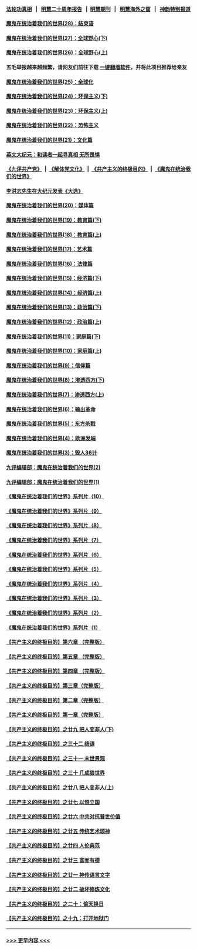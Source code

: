 #### [法轮功真相](https://github.com/gfw-breaker/truth/blob/master/README.md?t=0) &nbsp;&nbsp;|&nbsp;&nbsp; [明慧二十周年报告](https://github.com/gfw-breaker/mh-reports/blob/master/README.md?t=0) &nbsp;&nbsp;|&nbsp;&nbsp;[明慧期刊](https://github.com/gfw-breaker/mh-qikan) &nbsp;&nbsp;|&nbsp;&nbsp; [明慧海外之窗](https://github.com/gfw-breaker/mh-news/blob/master/README.md?t=0) &nbsp;&nbsp;|&nbsp;&nbsp; [神韵特别报道](https://github.com/gfw-breaker/mh-news/blob/master/shenyun.md?t=0)
#### [魔鬼在统治着我们的世界(28)：结束语](../pages/nsc422/n10936246.md?t=06170552) 
#### [魔鬼在统治着我们的世界(27)：全球野心(下)](../pages/nsc422/n10928319.md?t=06170552) 
#### [魔鬼在统治着我们的世界(26)：全球野心(上)](../pages/nsc422/n10900318.md?t=06170552) 
#### 五毛举报越来越频繁，请网友们前往下载 [一键翻墙软件](https://github.com/gfw-breaker/ssr-accounts)，并将此项目推荐给亲友
#### [魔鬼在统治着我们的世界(25)：全球化](../pages/nsc422/n10788205.md?t=06170552) 
#### [魔鬼在统治着我们的世界(24)：环保主义(下)](../pages/nsc422/n10695307.md?t=06170552) 
#### [魔鬼在统治着我们的世界(23)：环保主义(上)](../pages/nsc422/n10688613.md?t=06170552) 
#### [魔鬼在统治着我们的世界(22)：恐怖主义](../pages/nsc422/n10614727.md?t=06170552) 
#### [魔鬼在统治着我们的世界(21)：文化篇](../pages/nsc422/n10597706.md?t=06170552) 
#### [英文大纪元：和读者一起寻真相 无所畏惧](../pages/nsc422/n12542027.md?t=06170552) 
#### [《九评共产党》](https://github.com/begood0513/9ping.md/blob/master/README.md) &nbsp;|&nbsp; [《解体党文化》](../../../../jtdwh.md/blob/master/README.md)  &nbsp;|&nbsp; [《共产主义的终极目的》](../../../../gczydzjmd.md/blob/master/README.md) &nbsp;|&nbsp; [《魔鬼在统治我们的世界》](../../../../mgztzwmdsj.md/blob/master/README.md) 
#### [李洪志先生在大纪元发表《大选》](../pages/nsc422/n12534746.md?t=06170552) 
#### [魔鬼在统治着我们的世界(20)：媒体篇](../pages/nsc422/n10586579.md?t=06170552) 
#### [魔鬼在统治着我们的世界(19)：教育篇(下)](../pages/nsc422/n10564808.md?t=06170552) 
#### [魔鬼在统治着我们的世界(18)：教育篇(上)](../pages/nsc422/n10526970.md?t=06170552) 
#### [魔鬼在统治着我们的世界(17)：艺术篇](../pages/nsc422/n10499093.md?t=06170552) 
#### [魔鬼在统治着我们的世界(16)：法律篇](../pages/nsc422/n10485969.md?t=06170552) 
#### [魔鬼在统治着我们的世界(15)：经济篇(下)](../pages/nsc422/n10469975.md?t=06170552) 
#### [魔鬼在统治着我们的世界(14)：经济篇(上)](../pages/nsc422/n10457370.md?t=06170552) 
#### [魔鬼在统治着我们的世界(13)：政治篇(下)](../pages/nsc422/n10448270.md?t=06170552) 
#### [魔鬼在统治着我们的世界(12)：政治篇(上)](../pages/nsc422/n10444576.md?t=06170552) 
#### [魔鬼在统治着我们的世界(11)：家庭篇(下)](../pages/nsc422/n10440961.md?t=06170552) 
#### [魔鬼在统治着我们的世界(10)：家庭篇(上)](../pages/nsc422/n10435448.md?t=06170552) 
#### [魔鬼在统治着我们的世界(9)：信仰篇](../pages/nsc422/n10432159.md?t=06170552) 
#### [魔鬼在统治着我们的世界(8)：渗透西方(下)](../pages/nsc422/n10429603.md?t=06170552) 
#### [魔鬼在统治着我们的世界(7)：渗透西方(上)](../pages/nsc422/n10426013.md?t=06170552) 
#### [魔鬼在统治着我们的世界(6)：输出革命](../pages/nsc422/n10421536.md?t=06170552) 
#### [魔鬼在统治着我们的世界(5)：东方杀戮](../pages/nsc422/n10417707.md?t=06170552) 
#### [魔鬼在统治着我们的世界(4)：欧洲发端](../pages/nsc422/n10414890.md?t=06170552) 
#### [魔鬼在统治着我们的世界(3)：毁人36计](../pages/nsc422/n10411583.md?t=06170552) 
#### [九评编辑部：魔鬼在统治着我们的世界(2)](../pages/nsc422/n10410036.md?t=06170552) 
#### [九评编辑部：魔鬼在统治着我们的世界(1)](../pages/nsc422/n10406825.md?t=06170552) 
#### [《魔鬼在统治着我们的世界》系列片（10）](../pages/nsc422/n12292670.md?t=06170552) 
#### [《魔鬼在统治着我们的世界》系列片（9）](../pages/nsc422/n12290859.md?t=06170552) 
#### [《魔鬼在统治着我们的世界》系列片（8）](../pages/nsc422/n12287445.md?t=06170552) 
#### [《魔鬼在统治着我们的世界》系列片（7）](../pages/nsc422/n12283425.md?t=06170552) 
#### [《魔鬼在统治着我们的世界》系列片（6）](../pages/nsc422/n12282314.md?t=06170552) 
#### [《魔鬼在统治着我们的世界》系列片（5）](../pages/nsc422/n12281419.md?t=06170552) 
#### [《魔鬼在统治着我们的世界》系列片（4）](../pages/nsc422/n12274024.md?t=06170552) 
#### [《魔鬼在统治着我们的世界》系列片（3）](../pages/nsc422/n12271322.md?t=06170552) 
#### [《魔鬼在统治着我们的世界》系列片（2）](../pages/nsc422/n12269049.md?t=06170552) 
#### [《魔鬼在统治着我们的世界》系列片（1）](../pages/nsc422/n12267575.md?t=06170552) 
#### [【共产主义的终极目的】第六章 （完整版）](../pages/nsc422/n11428913.md?t=06170552) 
#### [【共产主义的终极目的】第五章 （完整版）](../pages/nsc422/n11428912.md?t=06170552) 
#### [【共产主义的终极目的】第四章 （完整版）](../pages/nsc422/n11428907.md?t=06170552) 
#### [【共产主义的终极目的】第三章（完整版）](../pages/nsc422/n11428848.md?t=06170552) 
#### [【共产主义的终极目的】第二章（完整版）](../pages/nsc422/n11428831.md?t=06170552) 
#### [【共产主义的终极目的】第一章（完整版）](../pages/nsc422/n11417651.md?t=06170552) 
#### [【共产主义的终极目的】之廿九 把人变非人(下)](../pages/nsc422/n11344140.md?t=06170552) 
#### [【共产主义的终极目的】之三十二 结语](../pages/nsc422/n11360535.md?t=06170552) 
#### [【共产主义的终极目的】之三十一 末世景观](../pages/nsc422/n11351129.md?t=06170552) 
#### [【共产主义的终极目的】之三十 几成狼世界](../pages/nsc422/n11348280.md?t=06170552) 
#### [【共产主义的终极目的】之廿八 把人变非人(上)](../pages/nsc422/n11340492.md?t=06170552) 
#### [【共产主义的终极目的】之廿七 以恨立国](../pages/nsc422/n11336944.md?t=06170552) 
#### [【共产主义的终极目的】之廿六 中共对抗普世价值](../pages/nsc422/n11324785.md?t=06170552) 
#### [【共产主义的终极目的】之廿五 传统艺术颂神](../pages/nsc422/n11296396.md?t=06170552) 
#### [【共产主义的终极目的】之廿四 人伦典范](../pages/nsc422/n11296397.md?t=06170552) 
#### [【共产主义的终极目的】之廿三 富而有德](../pages/nsc422/n11283598.md?t=06170552) 
#### [【共产主义的终极目的】之廿一 神传语言文字](../pages/nsc422/n11263265.md?t=06170552) 
#### [【共产主义的终极目的】之廿二 破坏修炼文化](../pages/nsc422/n11245728.md?t=06170552) 
#### [【共产主义的终极目的】之二十：偷天换日](../pages/nsc422/n11238846.md?t=06170552) 
#### [【共产主义的终极目的】之十九：打开地狱门](../pages/nsc422/n11206376.md?t=06170552) 

----
#### [ >>> 更早内容 <<< ](../indexes/nsc422-earlier.md)
